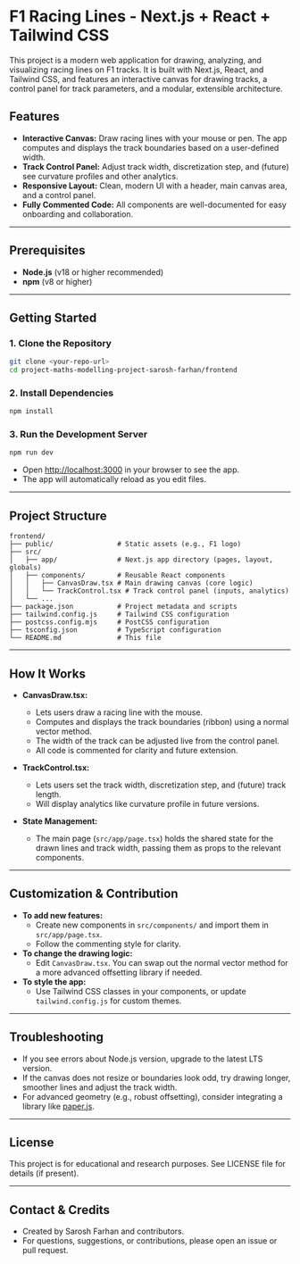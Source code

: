 # F1 Racing Lines - Next.js + React + Tailwind CSS

This project is a modern web application for drawing, analyzing, and visualizing racing lines on F1 tracks. It is built with Next.js, React, and Tailwind CSS, and features an interactive canvas for drawing tracks, a control panel for track parameters, and a modular, extensible architecture.

## Features
- **Interactive Canvas:** Draw racing lines with your mouse or pen. The app computes and displays the track boundaries based on a user-defined width.
- **Track Control Panel:** Adjust track width, discretization step, and (future) see curvature profiles and other analytics.
- **Responsive Layout:** Clean, modern UI with a header, main canvas area, and a control panel.
- **Fully Commented Code:** All components are well-documented for easy onboarding and collaboration.

---

## Prerequisites
- **Node.js** (v18 or higher recommended)
- **npm** (v8 or higher)

---

## Getting Started

### 1. Clone the Repository
```bash
git clone <your-repo-url>
cd project-maths-modelling-project-sarosh-farhan/frontend
```

### 2. Install Dependencies
```bash
npm install
```

### 3. Run the Development Server
```bash
npm run dev
```

- Open [http://localhost:3000](http://localhost:3000) in your browser to see the app.
- The app will automatically reload as you edit files.

---

## Project Structure

```
frontend/
├── public/                # Static assets (e.g., F1 logo)
├── src/
│   ├── app/               # Next.js app directory (pages, layout, globals)
│   ├── components/        # Reusable React components
│   │   ├── CanvasDraw.tsx # Main drawing canvas (core logic)
│   │   └── TrackControl.tsx # Track control panel (inputs, analytics)
│   └── ...
├── package.json           # Project metadata and scripts
├── tailwind.config.js     # Tailwind CSS configuration
├── postcss.config.mjs     # PostCSS configuration
├── tsconfig.json          # TypeScript configuration
└── README.md              # This file
```

---

## How It Works

- **CanvasDraw.tsx:**
  - Lets users draw a racing line with the mouse.
  - Computes and displays the track boundaries (ribbon) using a normal vector method.
  - The width of the track can be adjusted live from the control panel.
  - All code is commented for clarity and future extension.

- **TrackControl.tsx:**
  - Lets users set the track width, discretization step, and (future) track length.
  - Will display analytics like curvature profile in future versions.

- **State Management:**
  - The main page (`src/app/page.tsx`) holds the shared state for the drawn lines and track width, passing them as props to the relevant components.

---

## Customization & Contribution

- **To add new features:**
  - Create new components in `src/components/` and import them in `src/app/page.tsx`.
  - Follow the commenting style for clarity.
- **To change the drawing logic:**
  - Edit `CanvasDraw.tsx`. You can swap out the normal vector method for a more advanced offsetting library if needed.
- **To style the app:**
  - Use Tailwind CSS classes in your components, or update `tailwind.config.js` for custom themes.

---

## Troubleshooting
- If you see errors about Node.js version, upgrade to the latest LTS version.
- If the canvas does not resize or boundaries look odd, try drawing longer, smoother lines and adjust the track width.
- For advanced geometry (e.g., robust offsetting), consider integrating a library like [paper.js](http://paperjs.org/).

---

## License
This project is for educational and research purposes. See LICENSE file for details (if present).

---

## Contact & Credits
- Created by Sarosh Farhan and contributors.
- For questions, suggestions, or contributions, please open an issue or pull request.
